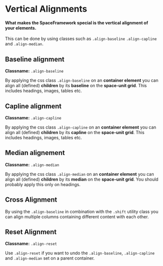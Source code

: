 # Vertical Alignments
#### What makes the SpaceFramework special is the vertical alignment of your elements. 

This can be done by using classes such as
`.align-baseline` `.align-capline` and `.align-median`.

## Baseline alignment
**Classname:** `.align-baseline`

By applying the css class `.align-baseline` on an **container element** you can align all (defined) **children**  by its **baseline** on the **space-unit grid**. This includes headings, images, tables etc.

<Typography-VerticalAlignment-Align-Baseline />

## Capline alignment
**Classname:** `.align-capline`

By applying the css class `.align-capline` on an **container element** you can align all (defined) **children** by its **capline** on the **space-unit grid**. This includes headings, images, tables etc.

<Typography-VerticalAlignment-Align-Capline />

## Median alignement
**Classname:** `.align-median`

By applying the css class `.align-median` on an **container element** you can align all (defined) **children**  by its **median** on the **space-unit grid**. You should probably apply this only on headings.

<Typography-VerticalAlignment-Align-Median/>


## Cross Alignment
By using the `.align-baseline` in combination with the `.shift` utility class you can align multiple columns containing different content with each other.

## Reset Alignment

**Classname:** `.align-reset`

Use `.align-reset` if you want to undo the  `.align-baseline`, `.align-capline` and `.align-median` set on a parent container.